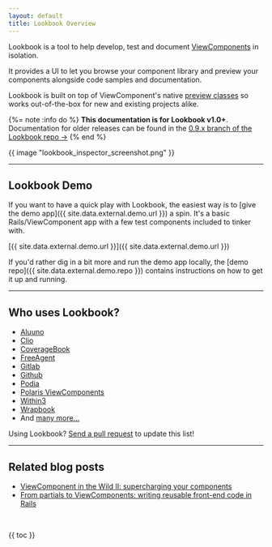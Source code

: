 ```yaml
---
layout: default
title: Lookbook Overview
---
```


Lookbook is a tool to help develop, test and document [ViewComponents](https://viewcomponent.org) in isolation.

It provides a UI to let you browse your component library and preview your components alongside code samples and documentation.

Lookbook is built on top of ViewComponent's native [preview classes](https://viewcomponent.org/guide/previews.html) so works out-of-the-box for new and existing projects alike.

{%= note :info do %}
**This documentation is for Lookbook v1.0+**. Documentation for older releases can be found in the [0.9.x branch of the Lookbook repo &rarr;](https://github.com/ViewComponent/lookbook/tree/0.9.x)
{% end %}

{{ image "lookbook_inspector_screenshot.png" }}

---

## Lookbook Demo

If you want to have a quick play with Lookbook, the easiest way is to [give the demo app]({{ site.data.external.demo.url }}) a spin. It's a basic Rails/ViewComponent app with a few test components included to tinker with.

[{{ site.data.external.demo.url }}]({{ site.data.external.demo.url }})

If you'd rather dig in a bit more and run the demo app locally, the [demo repo]({{ site.data.external.demo.repo }}) contains instructions on how to get it up and running.

---

## Who uses Lookbook?

* [Aluuno](https://aluuno.com/)
* [Clio](https://www.clio.com/)
* [CoverageBook](https://coveragebook.com/)
* [FreeAgent](https://www.freeagent.com/)
* [Gitlab](https://www.gitlab.com/)
* [Github](https://www.github.com/)
* [Podia](https://www.podia.com/)
* [Polaris ViewComponents](https://github.com/baoagency/polaris_view_components)
* [Within3](https://within3.com/)
* [Wrapbook](https://wrapbook.com/)
* And [many more...](https://github.com/ViewComponent/lookbook/network/dependents?package_id=UGFja2FnZS0xMDM0MzQ1)

Using Lookbook? [Send a pull request](https://github.com/ViewComponent/lookbook/edit/main/docs/src/guide/index.md) to update this list!

---

## Related blog posts

* [ViewComponent in the Wild II: supercharging your components](https://evilmartians.com/chronicles/viewcomponent-in-the-wild-supercharging-your-components)
* [From partials to ViewComponents: writing reusable front-end code in Rails](https://dev.to/nejremeslnici/from-partials-to-viewcomponents-writing-reusable-front-end-code-in-rails-1c9o)

<br>


{{ toc }}
